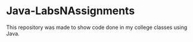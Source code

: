 # Java-LabsNAssignments
This repository was made to show code done in my college classes using Java.
